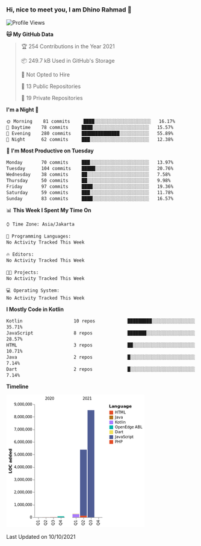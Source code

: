 ### Hi, nice to meet you, I am Dhino Rahmad 👋
<!--START_SECTION:waka-->
![Profile Views](http://img.shields.io/badge/Profile%20Views-3-blue)

**🐱 My GitHub Data** 

> 🏆 254 Contributions in the Year 2021
 > 
> 📦 249.7 kB Used in GitHub's Storage 
 > 
> 🚫 Not Opted to Hire
 > 
> 📜 13 Public Repositories 
 > 
> 🔑 19 Private Repositories  
 > 
**I'm a Night 🦉** 

```text
🌞 Morning    81 commits     ████░░░░░░░░░░░░░░░░░░░░░   16.17% 
🌆 Daytime    78 commits     ████░░░░░░░░░░░░░░░░░░░░░   15.57% 
🌃 Evening    280 commits    ██████████████░░░░░░░░░░░   55.89% 
🌙 Night      62 commits     ███░░░░░░░░░░░░░░░░░░░░░░   12.38%

```
📅 **I'm Most Productive on Tuesday** 

```text
Monday       70 commits     ███░░░░░░░░░░░░░░░░░░░░░░   13.97% 
Tuesday      104 commits    █████░░░░░░░░░░░░░░░░░░░░   20.76% 
Wednesday    38 commits     ██░░░░░░░░░░░░░░░░░░░░░░░   7.58% 
Thursday     50 commits     ██░░░░░░░░░░░░░░░░░░░░░░░   9.98% 
Friday       97 commits     ████░░░░░░░░░░░░░░░░░░░░░   19.36% 
Saturday     59 commits     ███░░░░░░░░░░░░░░░░░░░░░░   11.78% 
Sunday       83 commits     ████░░░░░░░░░░░░░░░░░░░░░   16.57%

```


📊 **This Week I Spent My Time On** 

```text
⌚︎ Time Zone: Asia/Jakarta

💬 Programming Languages: 
No Activity Tracked This Week

🔥 Editors: 
No Activity Tracked This Week

🐱‍💻 Projects: 
No Activity Tracked This Week

💻 Operating System: 
No Activity Tracked This Week

```

**I Mostly Code in Kotlin** 

```text
Kotlin                   10 repos            █████████░░░░░░░░░░░░░░░░   35.71% 
JavaScript               8 repos             ███████░░░░░░░░░░░░░░░░░░   28.57% 
HTML                     3 repos             ██░░░░░░░░░░░░░░░░░░░░░░░   10.71% 
Java                     2 repos             █░░░░░░░░░░░░░░░░░░░░░░░░   7.14% 
Dart                     2 repos             █░░░░░░░░░░░░░░░░░░░░░░░░   7.14%

```


**Timeline**

![Chart not found](https://raw.githubusercontent.com/Dhino12/Dhino12/master/charts/bar_graph.png) 


 Last Updated on 10/10/2021
<!--END_SECTION:waka-->
 
